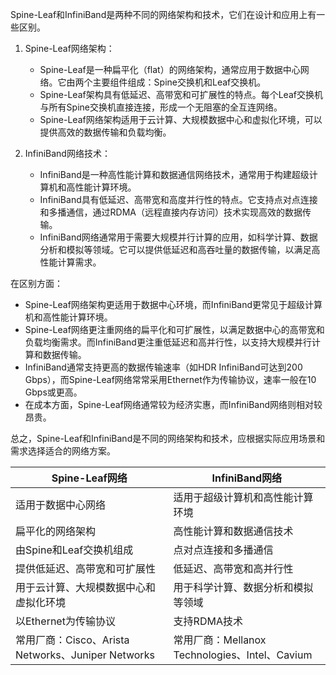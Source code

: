 
Spine-Leaf和InfiniBand是两种不同的网络架构和技术，它们在设计和应用上有一些区别。
 
1. Spine-Leaf网络架构：
   - Spine-Leaf是一种扁平化（flat）的网络架构，通常应用于数据中心网络。它由两个主要组件组成：Spine交换机和Leaf交换机。
   - Spine-Leaf架构具有低延迟、高带宽和可扩展性的特点。每个Leaf交换机与所有Spine交换机直接连接，形成一个无阻塞的全互连网络。
   - Spine-Leaf网络架构适用于云计算、大规模数据中心和虚拟化环境，可以提供高效的数据传输和负载均衡。
 
2. InfiniBand网络技术：
   - InfiniBand是一种高性能计算和数据通信网络技术，通常用于构建超级计算机和高性能计算环境。
   - InfiniBand具有低延迟、高带宽和高度并行性的特点。它支持点对点连接和多播通信，通过RDMA（远程直接内存访问）技术实现高效的数据传输。
   - InfiniBand网络通常用于需要大规模并行计算的应用，如科学计算、数据分析和模拟等领域。它可以提供低延迟和高吞吐量的数据传输，以满足高性能计算需求。
 
在区别方面：
- Spine-Leaf网络架构更适用于数据中心环境，而InfiniBand更常见于超级计算机和高性能计算环境。
- Spine-Leaf网络更注重网络的扁平化和可扩展性，以满足数据中心的高带宽和负载均衡需求。而InfiniBand更注重低延迟和高并行性，以支持大规模并行计算和数据传输。
- InfiniBand通常支持更高的数据传输速率（如HDR InfiniBand可达到200 Gbps），而Spine-Leaf网络常常采用Ethernet作为传输协议，速率一般在10 Gbps或更高。
- 在成本方面，Spine-Leaf网络通常较为经济实惠，而InfiniBand网络则相对较昂贵。
 
总之，Spine-Leaf和InfiniBand是不同的网络架构和技术，应根据实际应用场景和需求选择适合的网络方案。



| Spine-Leaf网络                                | InfiniBand网络                            |
| ------------------------------------------- | --------------------------------------- |
| 适用于数据中心网络                                   | 适用于超级计算机和高性能计算环境                        |
| 扁平化的网络架构                                    | 高性能计算和数据通信技术                            |
| 由Spine和Leaf交换机组成                            | 点对点连接和多播通信                              |
| 提供低延迟、高带宽和可扩展性                              | 低延迟、高带宽和高并行性                            |
| 用于云计算、大规模数据中心和虚拟化环境                         | 用于科学计算、数据分析和模拟等领域                       |
| 以Ethernet为传输协议                              | 支持RDMA技术                                |
| 常用厂商：Cisco、Arista Networks、Juniper Networks | 常用厂商：Mellanox Technologies、Intel、Cavium|

